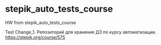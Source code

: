 # stepik_auto_tests_course
HW from stepik_auto_tests_course

Test Change_1. 
Репозиторий для хранения ДЗ по курсу автоматизации.
https://stepik.org/course/575
